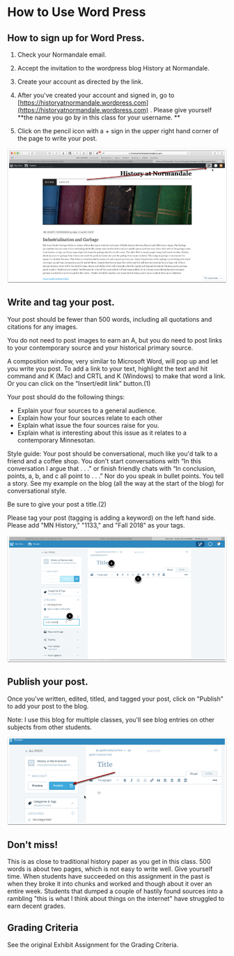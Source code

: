 # How to Use Word Press

## How to sign up for Word Press. 

1. Check your Normandale email. 

2. Accept the invitation to the wordpress blog History at Normandale. 

3. Create your account as directed by the link. 

4. After you've created your account and signed in, go to [https://historyatnormandale.wordpress.com](https://historyatnormandale.wordpress.com) . Please give yourself **the name you go by in this class for your username. **

5. Click on the pencil icon with a + sign in the upper right hand corner of the page to write your post. 

![How to sign up for Word Press. ][1]

[1]: images/how-to-blog-wordpress/how-to-sign-up-for-word-press-.png

## Write and tag your post. 

Your post should be fewer than 500 words, including all quotations and citations for any images.

You do not need to post images to earn an A, but you do need to post links to your contemporary source and your historical primary source.

A composition window, very similar to Microsoft Word, will pop up and let you write you post. To add a link to your text, highlight the text and hit command and K (Mac) and CRTL and K (Windows) to make that word a link. Or you can click on the “Insert/edit link” button.(1)

Your post should do the following things:

* Explain your four sources to a general audience. 
* Explain how your four sources relate to each other 
* Explain what issue the four sources raise for you. 
* Explain what is interesting about this issue as it relates to a contemporary Minnesotan. 

Style guide: Your post should be conversational, much like you'd talk to a friend and a coffee shop. You don't start conversations with “In this conversation I argue that . . .” or finish friendly chats with “In conclusion, points, a, b, and c all point to . . .” Nor do you speak in bullet points. You tell a story. See my example on the blog (all the way at the start of the blog) for conversational style.

Be sure to give your post a title.(2) 

Please tag your post (tagging is adding a keyword) on the left hand side. Please add "MN History," "1133," and "Fall 2018" as your tags.

![Write and tag your post. ][2]

[2]: images/how-to-blog-wordpress/write-and-tag-your-post-.png

## Publish your post. 

Once you've written, edited, titled, and tagged your post, click on "Publish" to add your post to the blog. 

Note: I use this blog for multiple classes, you'll see blog entries on other subjects from other students. 

![Publish your post. ][3]

[3]: images/how-to-blog-wordpress/publish-your-post-.png

## Don't miss!

This is as close to traditional history paper as you get in this class. 500 words is about two pages, which is not easy to write well. Give yourself time. When students have succeeded on this assignment in the past is when they broke it into chunks and worked and though about it over an entire week. Students that dumped a couple of hastily found sources into a rambling "this is what I think about things on the internet" have struggled to earn decent grades. 

## Grading Criteria

See the original Exhibit Assignment for the Grading Criteria. 